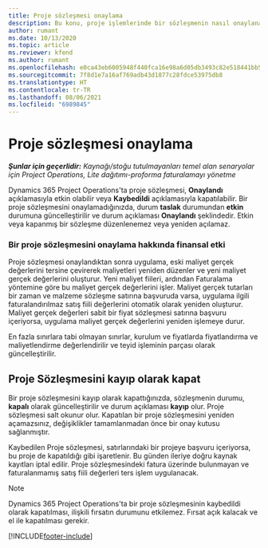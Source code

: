 ```yaml
---
title: Proje sözleşmesi onaylama
description: Bu konu, proje işlemlerinde bir sözleşmenin nasıl onaylanacağı hakkında bilgi verir.
author: rumant
ms.date: 10/13/2020
ms.topic: article
ms.reviewer: kfend
ms.author: rumant
ms.openlocfilehash: e0ca43eb6005948f440fca16e98a6d05db3493c82e518441bb50f9413da91ead
ms.sourcegitcommit: 7f8d1e7a16af769adb43d1877c28fdce53975db8
ms.translationtype: HT
ms.contentlocale: tr-TR
ms.lasthandoff: 08/06/2021
ms.locfileid: "6989845"
---
```

# <a name="confirm-a-project-contract"></a>Proje sözleşmesi onaylama

_**Şunlar için geçerlidir:** Kaynağı/stoğu tutulmayanları temel alan senaryolar için Project Operations, Lite dağıtımı-proforma faturalamayı yönetme_

Dynamics 365 Project Operations'ta proje sözleşmesi, **Onaylandı** açıklamasıyla etkin olabilir veya **Kaybedildi** açıklamasıyla kapatılabilir. Bir proje sözleşmesini onaylamadığınızda, durum **taslak** durumundan **etkin** durumuna güncelleştirilir ve durum açıklaması **Onaylandı** şeklindedir. Etkin veya kapanmış bir sözleşme düzenlenemez veya yeniden açılamaz. 

### <a name="financial-impact-of-confirming-a-project-contract"></a>Bir proje sözleşmesini onaylama hakkında finansal etki

Proje sözleşmesi onaylandıktan sonra uygulama, eski maliyet gerçek değerlerini tersine çevirerek maliyetleri yeniden düzenler ve yeni maliyet gerçek değerlerini oluşturur. Yeni maliyet fiileri, ardından Faturalama yöntemine göre bu maliyet gerçek değerlerini işler. Maliyet gerçek tutarları bir zaman ve malzeme sözleşme satırına başvuruda varsa, uygulama ilgili faturalandırılmaz satış fiili değerlerini otomatik olarak yeniden oluşturur. Maliyet gerçek değerleri sabit bir fiyat sözleşmesi satırına başvuru içeriyorsa, uygulama maliyet gerçek değerlerini yeniden işlemeye durur.

En fazla sınırlara tabi olmayan sınırlar, kurulum ve fiyatlarda fiyatlandırma ve maliyetlendirme değerlendirilir ve teyid işleminin parçası olarak güncelleştirilir.

## <a name="close-a-project-contract-as-lost"></a>Proje Sözleşmesini kayıp olarak kapat

Bir proje sözleşmesini kayıp olarak kapattığınızda, sözleşmenin durumu, **kapalı** olarak güncelleştirilir ve durum açıklaması **kayıp** olur. Proje sözleşmesi salt okunur olur. Kapatılan bir proje sözleşmesini yeniden açamazsınız, değişiklikler tamamlanmadan önce bir onay kutusu sağlanmıştır.

Kaybedilen Proje sözleşmesi, satırlarındaki bir projeye başvuru içeriyorsa, bu proje de kapatıldığı gibi işaretlenir. Bu günden ileriye doğru kaynak kayıtları iptal edilir. Proje sözleşmesindeki fatura üzerinde bulunmayan ve faturalanmamış satış fiili değerleri ters işlem uygulanacak.

> [!NOTE]
> Dynamics 365 Project Operations'ta bir proje sözleşmesinin kaybedildi olarak kapatılması, ilişkili fırsatın durumunu etkilemez. Fırsat açık kalacak ve el ile kapatılması gerekir.


[!INCLUDE[footer-include](../../includes/footer-banner.md)]